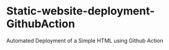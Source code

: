 # Static-website-deployment-GithubAction
Automated Deployment of a Simple HTML using Github Action 
